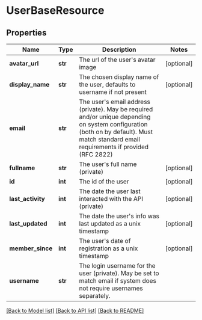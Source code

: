 # UserBaseResource

## Properties
Name | Type | Description | Notes
------------ | ------------- | ------------- | -------------
**avatar_url** | **str** | The url of the user&#39;s avatar image | [optional] 
**display_name** | **str** | The chosen display name of the user, defaults to username if not present | [optional] 
**email** | **str** | The user&#39;s email address (private). May be required and/or unique depending on system configuration (both on by default). Must match standard email requirements if provided (RFC 2822) | 
**fullname** | **str** | The user&#39;s full name (private) | [optional] 
**id** | **int** | The id of the user | [optional] 
**last_activity** | **int** | The date the user last interacted with the API (private) | [optional] 
**last_updated** | **int** | The date the user&#39;s info was last updated as a unix timestamp | [optional] 
**member_since** | **int** | The user&#39;s date of registration as a unix timestamp | [optional] 
**username** | **str** | The login username for the user (private). May be set to match email if system does not require usernames separately. | 

[[Back to Model list]](../README.md#documentation-for-models) [[Back to API list]](../README.md#documentation-for-api-endpoints) [[Back to README]](../README.md)


